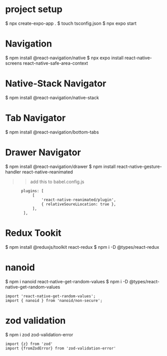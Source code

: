 # project setup
$ npx create-expo-app .
$ touch tsconfig.json
$ npx expo start

# Navigation
$ npm install @react-navigation/native
$ npx expo install react-native-screens react-native-safe-area-context

# Native-Stack Navigator
$ npm install @react-navigation/native-stack

# Tab Navigator
$ npm install @react-navigation/bottom-tabs

# Drawer Navigator
$ npm install @react-navigation/drawer
$ npm install react-native-gesture-handler react-native-reanimated
>> add this to babel.config.js
```
       plugins: [
            [
                'react-native-reanimated/plugin',
                { relativeSoureLLocation: true },
            ],
        ],
```

# Redux Tookit
$ npm install @reduxjs/toolkit react-redux
$ npm i -D @types/react-redux

# nanoid
$ npm i nanoid react-native-get-random-values
$ npm i -D @types/react-native-get-random-values
```
import 'react-native-get-random-values';
import { nanoid } from 'nanoid/non-secure';
```

# zod validation
$ npm i zod zod-validation-error
```
import {z} from 'zod'
import {fromZodError} from 'zod-validation-error'
```